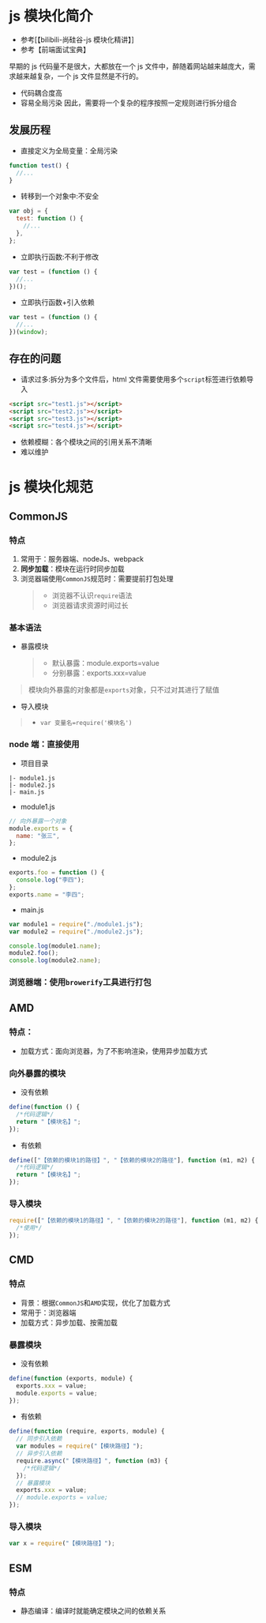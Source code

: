 # js 模块化简介

- 参考[【bilibili-尚硅谷-js 模块化精讲】]
- 参考【前端面试宝典】

早期的 js 代码量不是很大，大都放在一个 js 文件中，醉随着网站越来越庞大，需求越来越复杂，一个 js 文件显然是不行的。

- 代码耦合度高
- 容易全局污染
  因此，需要将一个复杂的程序按照一定规则进行拆分组合

## 发展历程

- 直接定义为全局变量：全局污染

```js
function test() {
  //...
}
```

- 转移到一个对象中:不安全

```js
var obj = {
  test: function () {
    //...
  },
};
```

- 立即执行函数:不利于修改

```js
var test = (function () {
  //...
})();
```

- 立即执行函数+引入依赖

```js
var test = (function () {
  //...
})(window);
```

## 存在的问题

- 请求过多:拆分为多个文件后，html 文件需要使用多个`script`标签进行依赖导入

```html
<script src="test1.js"></script>
<script src="test2.js"></script>
<script src="test3.js"></script>
<script src="test4.js"></script>
```

- 依赖模糊：各个模块之间的引用关系不清晰
- 难以维护

# js 模块化规范

## CommonJS

### 特点

1. 常用于：服务器端、nodeJs、webpack
2. **同步加载**：模块在运行时同步加载
3. 浏览器端使用`CommonJS`规范时：需要提前打包处理
   > - 浏览器不认识`require`语法
   > - 浏览器请求资源时间过长

### 基本语法

- 暴露模块
  > - 默认暴露：module.exports=value
  > - 分别暴露：exports.xxx=value

> 模块向外暴露的对象都是`exports`对象，只不过对其进行了赋值

- 导入模块

> - `var 变量名=require('模块名')`

### node 端：直接使用

- 项目目录

```
|- module1.js
|- module2.js
|- main.js
```

- module1.js

```js
// 向外暴露一个对象
module.exports = {
  name: "张三",
};
```

- module2.js

```js
exports.foo = function () {
  console.log("李四");
};
exports.name = "李四";
```

- main.js

```js
var module1 = require("./module1.js");
var module2 = require("./module2.js");

console.log(module1.name);
module2.foo();
console.log(module2.name);
```

### 浏览器端：使用`browerify`工具进行打包

## AMD

### 特点：

- 加载方式：面向浏览器，为了不影响渲染，使用异步加载方式

### 向外暴露的模块

- 没有依赖

```js
define(function () {
  /*代码逻辑*/
  return "【模块名】";
});
```

- 有依赖

```js
define(["【依赖的模块1的路径】", "【依赖的模块2的路径"], function (m1, m2) {
  /*代码逻辑*/
  return "【模块名】";
});
```

### 导入模块

```js
require(["【依赖的模块1的路径】", "【依赖的模块2的路径"], function (m1, m2) {
  /*使用*/
});
```

## CMD

### 特点

- 背景：根据`CommonJS`和`AMD`实现，优化了加载方式
- 常用于：浏览器端
- 加载方式：异步加载、按需加载

### 暴露模块

- 没有依赖

```js
define(function (exports, module) {
  exports.xxx = value;
  module.exports = value;
});
```

- 有依赖

```js
define(function (require, exports, module) {
  // 同步引入依赖
  var modules = require("【模块路径】");
  // 异步引入依赖
  require.async("【模块路径】", function (m3) {
    /*代码逻辑*/
  });
  // 暴露模块
  exports.xxx = value;
  // module.exports = value;
});
```

### 导入模块

```js
var x = require("【模块路径】");
```

## ESM

### 特点

- 静态编译：编译时就能确定模块之间的依赖关系
